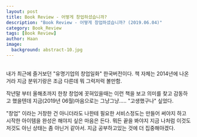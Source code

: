 ```yaml
---
layout: post
title: Book Review - 어떻게 창업하셨습니까?
description: "Book Review - 어떻게 창업하셨습니까? (2019.06.04)" 
category: Book_Review
tags: [Book Review]
author: Haan
image:
  background: abstract-10.jpg
---
```

<br/>
내가 최근에 즐거보던 "유명기업의 창업일화" 한국버전이다.
책 자체는 2014년에 나온 거라 지금 분위기랑은 조금 다른데 뭐 그럭저럭 볼만함.

작년말 부터 올해초까지 
한창 창업에 꼿혀있을때는 이런 책을 보고 의미를 찾고 감동하고 했을텐데
지금(2019년 06월)마음으로는 그냥그냥….. "고생했구나" 싶었다.

"창업" 이라는 거창한 건 아니더라도 나한테 필요한 서비스정도는 만들어 써야지 하고 시작한 아이템을 완성은 해야지 싶은 마음은 든다.
뭐든 끝을 봐야지 지금 나처럼 이것도 저것도 아닌 상태는 좀 아닌거 같아서.
지금 공부하고있는 것에 더 집중해야겠다.
